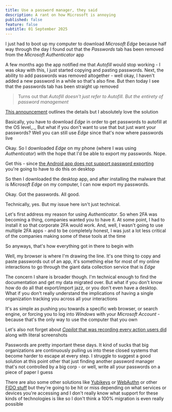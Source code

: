 ```yaml
---
title: Use a password manager, they said
description: A rant on how Microsoft is annoying
published: false
feature: false
subtitle: 01 September 2025
---
```

I just had to boot up my computer to download _Microsoft Edge_ because half way through the day I found out that the _Passwords_ tab has been removed from the _Microsoft Authenticator_ app

A few months ago the app notified me that _Autofill_ would stop working - I was okay with this, I just started copying and pasting passwords. Next, the ability to add passwords was removed altogether - well okay, I haven't added a new password in a while so that's also fine. But then today I see that the passwords tab has been straight up removed

> Turns out that _Autofill doesn't just refer to Autofill. But the entirety of password management_

[This announcement](https://support.microsoft.com/en-us/account-billing/changes-to-microsoft-authenticator-autofill-09fd75df-dc04-4477-9619-811510805ab6) outlines the details but I absolutely love the solution

Basically, you have to download _Edge_ in order to get passwords to autofill at the OS level_._ But what if you don't want to use that but just want your passwords? Well you can still use _Edge_ since that's now where passwords live

Okay. So I downloaded _Edge_ on my phone (where I was using _Authenticator_) with the hope that I'd be able to export my passwords. Nope.

Get this - since [the Android app does not support password exporting](https://learn.microsoft.com/en-us/answers/questions/2389677/export-passwords-edge-for-androdi) you're going to have to do this on desktop

So then I downloaded the desktop app, and after installing the malware that is _Microsoft Edge_ on my computer, I can now export my passwords.

Okay. Got the passwords. All good.

Technically, yes. But my issue here isn't just technical.

Let's first address my reason for using _Authenticator_. So when 2FA was becoming a thing, companies wanted you to have it. At some point, I had to install it so that corporate 2FA would work. And, well, I wasn't going to use multiple 2FA apps - and to be completely honest, I was just a lot less critical of the companies making some of these tools at the time

So anyways, that's how everything got in there to begin with

Well, my browser is where I'm drawing the line. It's one thing to copy and paste passwords out of an app, it's something else for most of my online interactions to go through the giant data collection service that is _Edge_

The concern I share is broader though. I'm technical enough to find the documentation and get my data migrated over. But what if you don't know how do do all that export/import jazz, or you don't even have a desktop. What if you don't really understand the implications of having a single organization tracking you across all your interactions

It's as simple as pushing you towards a specific web browser, or search engine, or forcing you to log into _Windows_ with your _Microsoft Account_ - because that's the only way to use the computer that you own

Let's also not forget about [_Copilot_ that was recording every action users did](https://www.bbc.com/news/articles/cpwwqp6nx14o) along with literal screenshots

Passwords are pretty important these days. It kind of sucks that big organizations are continuously pulling us into these closed systems that become harder to escape at every step. I struggle to suggest a good solution at this point other that just finding another password manager that's not controlled by a big corp - or well, write all your passwords on a piece of paper I guess

There are also some other solutions like [Yubikeys](https://en.wikipedia.org/wiki/YubiKey) or [WebAuthn](https://en.wikipedia.org/wiki/WebAuthn) or other [FIDO stuff](https://en.wikipedia.org/wiki/FIDO_Alliance) but they're going to be hit or miss depending on what services or devices you're accessing and I don't really know what support for these kinds of technologies is like so I don't think a 100% migration is even really possible